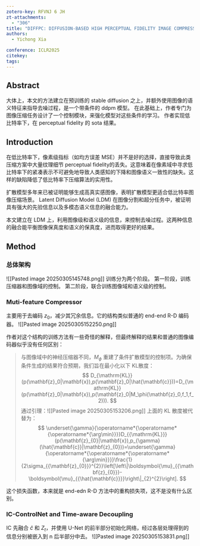 ```yaml
---
zotero-key: RFVNJ 6 JH
zt-attachments:
  - "306"
title: "DIFFPC: DIFFUSION-BASED HIGH PERCEPTUAL FIDELITY IMAGE COMPRESSION WITH SEMANTIC REFINEMENT"
authors:
  - Yichong Xia

conference: ICLR2025
citekey:
tags:
---
```

## Abstract
大体上，本文的方法建立在预训练的 stable diffusion 之上，并额外使用图像的语义特征来指导去噪过程，是一个带条件的 ddpm 模型。
在此基础上，作者专门为图像压缩任务设计了一个控制模块，来强化模型对这些条件的学习。
作者实现低比特率下，在 perceptual fidelity 的 sota 结果。

## Introduction
在低比特率下，像素级指标（如均方误差 MSE）并不是好的选择，直接导致此类压缩方案中大量纹理细节 perceptual fidelity的丢失。这意味着在像素域中寻求低比特率下的紧凑表示不可避免地导致人类感知的下降和图像语义一致性的缺失。这样的缺陷降低了低比特率下压缩算法的实用性。

扩散模型多年来已被证明能够生成高真实感图像，表明扩散模型更适合低比特率图像压缩场景。
Latent Diffusion Model (LDM) 在图像分割和超分任务中，被证明具有强大的先验信息以及多模态语义信息的融合能力。

本文建立在 LDM 上，利用图像级和语义级的信息，来控制去噪过程。这两种信息的融合能平衡图像保真度和语义的保真度，进而取得更好的结果。

## Method
### 总体架构
![[Pasted image 20250305145748.png]]
训练分为两个阶段。
第一阶段，训练压缩器和图像域的控制。
第二阶段，联合训练图像域和语义级的控制。

### Muti-feature Compressor
主要用于去编码 $z_{0}$，减少其冗余信息。它的结构类似普通的 end-end R-D 编码器。
![[Pasted image 20250305152250.png]]

作者对这个结构的训练方法有一些奇怪的解释，但最终解释的结果和普通的图像编码器似乎没有任何区别：
> 与图像域中的神经压缩器不同，$M_{{\phi}}$ 重建了条件扩散模型的控制项。为确保条件生成的结果符合预期，我们旨在最小化以下 KL散度：
> $$
D_{\mathrm{KL}}(p(\mathbf{z}_0|\mathbf{x}),p(\mathbf{z}_0|\hat{\mathbf{c}}))=D_{\mathrm{KL}}(p(\mathbf{z}_0|\mathbf{x}),p(\mathbf{z}_0|M_\phi(\mathbf{z}_0,f_1,f_2))).
$$ 通过引理：![[Pasted image 20250305153206.png]]
上面的 KL 散度被代替为：
$$
\underset{\gamma}{\operatorname*{\operatorname*{\operatorname*{\arg\min}}}}D_{{\mathrm{KL}}}(p(\mathbf{z}_{0}|\mathbf{x}),p_{\gamma}(\hat{\mathbf{c}}|\mathbf{z}_{0}))=\underset{\gamma}{\operatorname*{\operatorname*{\operatorname*{\arg\min}}}}\frac{1}{2\sigma_{{\mathbf{z}_{0}}}^{2}}\left[\left\|\boldsymbol{\mu}_{{\mathbf{z}_{0}}}-\boldsymbol{\mu}_{{\hat{\mathbf{c}}}}\right\|_{2}^{2}\right].
$$

这个损失函数，本来就是 end-edn R-D 方法中的重构损失项，这不是没有什么区别。

### IC-ControlNet and Time-aware Decoupling
IC 先融合 $\hat{c}$ 和 $Z_{t}$，并使用 U-Net 的前半部分初始化网络，经过各层处理得到的信息分别被嵌入到 n 后半部分中去。
![[Pasted image 20250305153831.png]]
